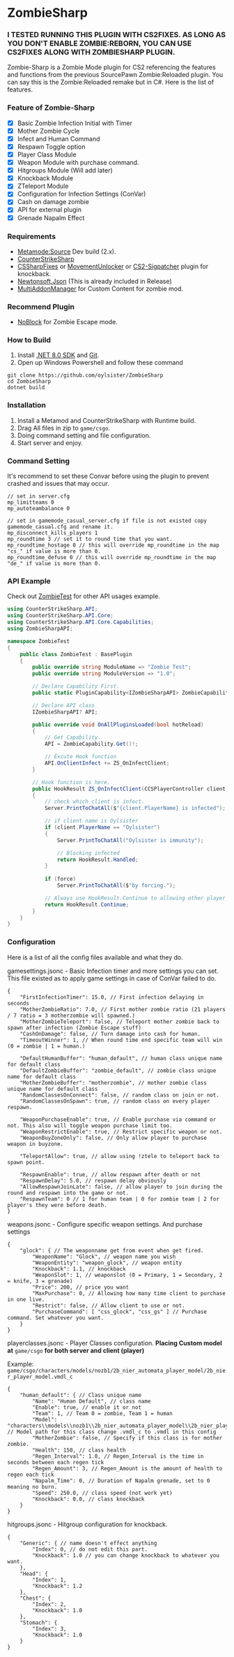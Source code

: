 # ZombieSharp

### I TESTED RUNNING THIS PLUGIN WITH CS2FIXES. AS LONG AS YOU DON'T ENABLE ZOMBIE:REBORN, YOU CAN USE CS2FIXES ALONG WITH ZOMBIESHARP PLUGIN.

Zombie-Sharp is a Zombie Mode plugin for CS2 referencing the features and functions from the previous SourcePawn Zombie:Reloaded plugin. You can say this is the Zombie:Reloaded remake but in C#. Here is the list of features.

### Feature of Zombie-Sharp
- [x] Basic Zombie Infection Initial with Timer
- [x] Mother Zombie Cycle
- [x] Infect and Human Command
- [x] Respawn Toggle option
- [x] Player Class Module
- [x] Weapon Module with purchase command.
- [x] Hitgroups Module (Will add later)
- [x] Knockback Module
- [x] ZTeleport Module
- [x] Configuration for Infection Settings (ConVar)
- [x] Cash on damage zombie
- [x] API for external plugin
- [x] Grenade Napalm Effect

### Requirements
- [Metamode:Source](https://www.sourcemm.net/downloads.php/?branch=master) Dev build (2.x).
- [CounterStrikeSharp](https://github.com/roflmuffin/CounterStrikeSharp) 
- [CSSharpFixes](https://github.com/CharlesBarone/CSSharp-Fixes) or [MovementUnlocker](https://github.com/Source2ZE/MovementUnlocker) or [CS2-Sigpatcher](https://github.com/oylsister/CS2-SigPatcher) plugin for knockback.
- [Newtonsoft.Json](https://github.com/JamesNK/Newtonsoft.Json/releases) (This is already included in Release)
- [MultiAddonManager](https://github.com/Source2ZE/MultiAddonManager) for Custom Content for zombie mod.

### Recommend Plugin
- [NoBlock](https://github.com/ManifestManah/NoBlock) for Zombie Escape mode.

### How to Build
1. Install [.NET 8.0 SDK](https://dotnet.microsoft.com/en-us/download/dotnet/8.0) and [Git](https://git-scm.com/downloads).
2. Open up Windows Powershell and follow these command
```shell
git clone https://github.com/oylsister/ZombieSharp
cd ZombieSharp
dotnet build
```

### Installation
1. Install a Metamod and CounterStrikeSharp with Runtime build.
2. Drag All files in zip to ``game/csgo``.
3. Doing command setting and file configuration.
4. Start server and enjoy.

### Command Setting
It's recommend to set these Convar before using the plugin to prevent crashed and issues that may occur.
```
// set in server.cfg
mp_limitteams 0
mp_autoteambalance 0

// set in gamemode_casual_server.cfg if file is not existed copy gamemode_casual.cfg and rename it.
mp_disconnect_kills_players 1
mp_roundtime 3 // set it to round time that you want.
mp_roundtime_hostage 0 // this will override mp_roundtime in the map "cs_" if value is more than 0.
mp_roundtime_defuse 0 // this will override mp_roundtime in the map "de_" if value is more than 0.
```

### API Example 
Check out [ZombieTest](https://github.com/oylsister/ZombieSharp/blob/main/ZombieTest/ZombieTest.cs) for other API usages example. 
```cs
using CounterStrikeSharp.API;
using CounterStrikeSharp.API.Core;
using CounterStrikeSharp.API.Core.Capabilities;
using ZombieSharpAPI;

namespace ZombieTest
{
    public class ZombieTest : BasePlugin    
    {
        public override string ModuleName => "Zombie Test";
        public override string ModuleVersion => "1.0";

        // Declare Capability First.
        public static PluginCapability<IZombieSharpAPI> ZombieCapability { get; } = new("zombiesharp:core");

        // Declare API class
        IZombieSharpAPI? API;

        public override void OnAllPluginsLoaded(bool hotReload)
        {
            // Get Capability.
            API = ZombieCapability.Get()!;

            // Excute Hook function 
            API.OnClientInfect += ZS_OnInfectClient;
        }

        // Hook function is here.
        public HookResult ZS_OnInfectClient(CCSPlayerController client, CCSPlayerController attacker, bool motherzombie, bool force)
        {
            // check which client is infect.
            Server.PrintToChatAll($"{client.PlayerName} is infected");

            // if client name is Oylsister
            if (client.PlayerName == "Oylsister")
            {
                Server.PrintToChatAll("Oylsister is immunity");

                // Blocking infected
                return HookResult.Handled;
            }
            
            if (force)
                Server.PrintToChatAll($"by forcing.");

            // Always use HookResult.Continue to allowing other player get infect as usual.
            return HookResult.Continue;
        }
    }
}
```

### Configuration
Here is a list of all the config files available and what they do.

gamesettings.jsonc - Basic Infection timer and more settings you can set. This file existed as to apply game settings in case of ConVar failed to do.

```jsonc
{
    "FirstInfectionTimer": 15.0, // First infection delaying in seconds
    "MotherZombieRatio": 7.0, // First mother zombie ratio (21 players / 7 ratio = 3 motherzombie will spawned.)
    "MotherZombieTeleport": false, // Teleport mother zombie back to spawn after infection (Zombie Escape stuff)
    "CashOnDamage": false, // Turn damage into cash for human.
    "TimeoutWinner": 1, // When round time end specific team will win (0 = zombie | 1 = human.)

    "DefaultHumanBuffer": "human_default", // human class unique name for default class
    "DefaultZombieBuffer": "zombie_default", // zombie class unique name for default class
    "MotherZombieBuffer": "motherzombie", // mother zombie class unique name for default class
    "RandomClassesOnConnect": false, // random class on join or not.
    "RandomClassesOnSpawn": true, // random class on every player respawn.

    "WeaponPurchaseEnable": true, // Enable purchase via command or not. This also will toggle weapon purchase limit too.
    "WeaponRestrictEnable": true, // Restrict specific weapon or not.
    "WeaponBuyZoneOnly": false, // Only allow player to purchase weapon in buyzone.

    "TeleportAllow": true, // allow using !ztele to teleport back to spawn point.

    "RespawnEnable": true, // allow respawn after death or not
    "RespawnDelay": 5.0, // respawn delay obviously
    "AllowRespawnJoinLate": false, // allow player to join during the round and respawn into the game or not.
    "RespawnTeam": 0 // 1 for human team | 0 for zombie team | 2 for player's they were before death.
}
```

weapons.jsonc - Configure specific weapon settings. And purchase settings
```jsonc
{
    "glock": { // The weaponname get from event when get fired.
        "WeaponName": "Glock", // weapon name you wish
        "WeaponEntity": "weapon_glock", // weapon entity
        "Knockback": 1.1, // knockback
        "WeaponSlot": 1, // weaponslot (0 = Primary, 1 = Secondary, 2 = knife, 3 = grenade)
        "Price": 200, // price you want
        "MaxPurchase": 0, // Allowing how many time client to purchase in one live.
        "Restrict": false, // Allow client to use or not.
        "PurchaseCommand": [ "css_glock", "css_gs" ] // Purchase command. Set whatever you want.
    }
}
```
playerclasses.jsonc - Player Classes configuration.
<b>Placing Custom model at</b> ``game/csgo`` <b>for both server and client (player)</b>

Example: ``game/csgo/characters/models/nozb1/2b_nier_automata_player_model/2b_nier_player_model.vmdl_c``
```jsonc
{
    "human_default": { // Class unique name
        "Name": "Human Default", // class name
        "Enable": true, // enable it or not
        "Team": 1, // Team 0 = zombie, Team 1 = human
        "Model": "characters\\models\\nozb1\\2b_nier_automata_player_model\\2b_nier_player_model.vmdl", // Model path for this class change .vmdl_c to .vmdl in this config
        "MotherZombie": false, // Specify if this class is for mother zombie.
        "Health": 150, // class health
        "Regen_Interval": 1.0, // Regen_Interval is the time in seconds between each regen tick
        "Regen_Amount": 3, // Regen_Amount is the amount of health to regen each tick
        "Napalm_Time": 0, // Duration of Napalm grenade, set to 0 meaning no burn.
        "Speed": 250.0, // class speed (not work yet)
        "Knockback": 0.0, // class knockback
    }
}
```
hitgroups.jsonc - Hitgroup configuration for knockback.
```jsonc
{
    "Generic": { // name doesn't effect anything
        "Index": 0, // do not edit this part.
        "Knockback": 1.0 // you can change knockback to whatever you want.
    },
    "Head": {
        "Index": 1,
        "Knockback": 1.2
    },
    "Chest": {
        "Index": 2,
        "Knockback": 1.0
    },
    "Stomach": {
        "Index": 3,
        "Knockback": 1.0
    }
}
```
